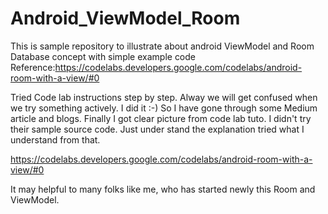 # Android_ViewModel_Room
This is sample repository to illustrate about android ViewModel and Room Database concept with simple example code  Reference:https://codelabs.developers.google.com/codelabs/android-room-with-a-view/#0

Tried Code lab instructions step by step. Alway we will get confused when we try something actively. I did it :-) So I have gone through some Medium article and blogs. Finally I got clear picture from code lab tuto.
I didn't try their sample source code. Just under stand the explanation tried what I understand from that.

https://codelabs.developers.google.com/codelabs/android-room-with-a-view/#0

It may helpful to many folks like me, who has started newly this Room and ViewModel.
